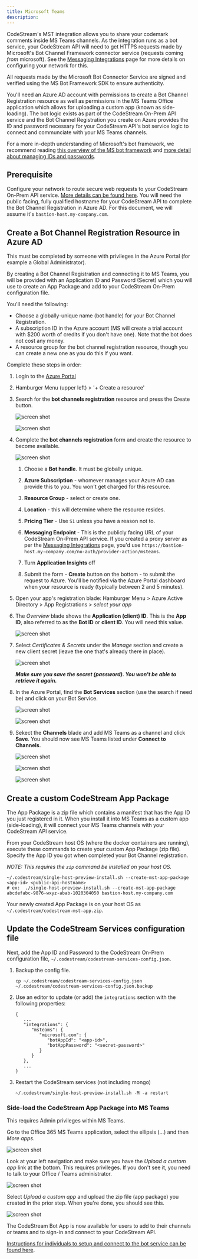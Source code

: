 ```yaml
---
title: Microsoft Teams
description:
---
```


CodeStream's MST integration allows you to share your codemark comments inside
MS Teams channels. As the integration runs as a bot service, your CodeStream API
will need to get HTTPS requests made by Microsoft's Bot Channel Framework
connector service (requests coming _from_ microsoft). See the [Messaging
Integrations](https://trello.com/c/725sZVs3/3385-user-getting-scm-error-submitting-a-review) page for more details on configuring your network for this.

All requests made by the Microsoft Bot Connector Service are signed and verified
using the MS Bot Framework SDK to ensure authenticity.

You'll need an Azure AD account with permissions to create a Bot Channel
Registration resource as well as permissions in the MS Teams Office application
which allows for uploading a custom app (known as side-loading). The bot logic
exists as part of the CodeStream On-Prem API service and the Bot Channel
Registration you create on Azure provides the ID and password necessary for your
CodeStream API's bot service logic to connect and communciate with your MS Teams
channels.

For a more in-depth understanding of Microsoft's bot framework, we recommend
reading [this overview of the MS bot
framework](https://techcommunity.microsoft.com/t5/iis-support-blog/bot-components-roles-diagrams-overview/ba-p/393113)
and [more detail about managing IDs and
passwords](https://techcommunity.microsoft.com/t5/iis-support-blog/bot-channels-registration-where-is-the-secret-password-for-the/ba-p/1136905#).


## Prerequisite

Configure your network to route secure web requests to your CodeStream On-Prem
API service. [More details can be found here](Messaging-Integrations). You will
need the public facing, fully qualified hostname for your CodeStream API to
complete the Bot Channel Registration in Azure AD. For this document, we will
assume it's `bastion-host.my-company.com`.

## Create a Bot Channel Registration Resource in Azure AD
This must be completed by someone with privileges in the Azure Portal (for
example a Global Administrator).

By creating a Bot Channel Registration and connecting it to MS Teams, you will
be provided with an Application ID and Password (Secret) which you will use to
create an App Package and add to your CodeStream On-Prem configuration file.

You'll need the following:

* Choose a globally-unique name (bot handle) for your Bot Channel Registration.
* A subscription ID in the Azure account (MS will create a trial account with
  $200 worth of credits if you don't have one). Note that the bot does not cost
  any money.
* A resource group for the bot channel registration resource, though you can
  create a new one as you do this if you want.

Complete these steps in order:

1. Login to the [Azure Portal](https://portal.azure.com)
1. Hamburger Menu (upper left) > '+ Create a resource'
1. Search for the **bot channels registration** resource and press the Create button.

   ![screen shot](../assets/images/mst/01-find-bot-service.png)

   ![screen shot](../assets/images/mst/02-create-bot-channel-reg.png)

1. Complete the **bot channels registration** form and create the resource to
   become available.

   ![screen shot](../assets/images/mst/03-bot-channel-reg-form.png)

   1. Choose a **Bot handle**. It must be globally unique.

   1. **Azure Subscription** - whomever manages your Azure AD can provide this
      to you. You won't get charged for this resource.

   1. **Resource Group** - select or create one.

   1. **Location** - this will determine where the resource resides.

   1. **Pricing Tier** - Use `S1` unless you have a reason not to.

   1. **Messaging Endpoint** - This is the publicly facing URL of your CodeStream
      On-Prem API service. If you created a proxy server as per the [Messaging
      Integrations](Messaging-Integrations) page, you'd use
      `https://bastion-host.my-company.com/no-auth/provider-action/msteams`.

   1. Turn **Application Insights** off

   1. Submit the form - **Create** button on the bottom - to submit the request
      to Azure. You'll be notified via the Azure Portal dashboard when your
      resource is ready (typically between 2 and 5 minutes).

1. Open your app's registration blade: Hamburger Menu > Azure Active
   Directory > App Registrations > _select your app_

1. The _Overview_ blade shows the **Application (client) ID**. This is the
   **App ID**, also referred to as the **Bot ID** or **client ID**. You will
   need this value.

   ![screen shot](../assets/images/mst/104-app-overview.png)

1. Select _Certificates & Secrets_ under the _Manage_ section and create a new
   client secret (leave the one that's already there in place).

   ![screen shot](../assets/images/mst/107-secret-added.png)

   _**Make sure you save the secret (password). You won't be able to retrieve
   it again.**_

1. In the Azure Portal, find the **Bot Services** section (use the search if
   need be) and click on your Bot Service.

   ![screen shot](../assets/images/mst/108-bot-services.png)

   ![screen shot](../assets/images/mst/109-select-your-bot-reg.png)

1. Sekect the **Channels** blade and add MS Teams as a channel and click
   **Save**. You should now see MS Teams listed under **Connect to Channels**.

   ![screen shot](../assets/images/mst/110-bot-services-channels-blade.png)

   ![screen shot](../assets/images/mst/111-bot-services-channels-add-mst.png)

   ![screen shot](../assets/images/mst/112-mst-connector-added.png)
   

## Create a custom CodeStream App Package
The App Package is a zip file which contains a manifest that has the App ID you
just registered in it. When you install it into MS Teams as a custom app
(side-loading), it will connect your MS Teams channels with your CodeStream API
service.

From your CodeStream host OS (where the docker containers are running), execute
these commands to create your custom App Package (zip file). Specify the App ID
you got when completed your Bot Channel registration.

_NOTE: This requires the `zip` command be installed on your host OS._
```
~/.codestream/single-host-preview-install.sh --create-mst-app-package <app-id> <public-api-hostname>
# ex:  ./single-host-preview-install.sh --create-mst-app-package abcdefabc-9876-wxyz-abab-1020304050 bastion-host.my-company.com
```

Your newly created App Package is on your host OS as `~/.codestream/codestream-mst-app.zip`.


## Update the CodeStream Services configuration file

Next, add the App ID and Password to the CodeStream On-Prem configuration file,
`~/.codestream/codestream-services-config.json`.

1. Backup the config file.
   ```
   cp ~/.codestream/codestream-services-config.json ~/.codestream/codestream-services-config.json.backup
   ```

1. Use an editor to update (or add) the `integrations` section with the
   following properties:
   ```
   {
      ...
      "integrations": {
         "msteams": {
            "microsoft.com": {
               "botAppId": "<app-id>",
               "botAppPassword": "<secret-password>"
            }
         }
      },
      ...
   }
   ```

1. Restart the CodeStream services (not including mongo)
   ```
   ~/.codestream/single-host-preview-install.sh -M -a restart
   ```

### Side-load the CodeStream App Package into MS Teams
This requires Admin privileges within MS Teams.

Go to the Office 365 MS Teams application, select the ellipsis (...) and then _More apps_. 

![screen shot](../assets/images/mst/201-more-apps.png)

Look at your left navigation and make sure you have the _Upload a custom app_
link at the bottom. This requires privileges. If you don't see it, you need to
talk to your Office / Teams administrator.

![screen shot](../assets/images/mst/202-app-nav.png)

Select _Upload a custom app_ and upload the zip file (app package) you created
in the prior step. When you're done, you should see this.

![screen shot](../assets/images/mst/203-app-added.png)

The CodeStream Bot App is now available for users to add to their channels or
teams and to sign-in and connect to your CodeStream API.

[Instructions for individuals to setup and connect to the bot service can be
found here](/userguide/features/msteams-integration/).
